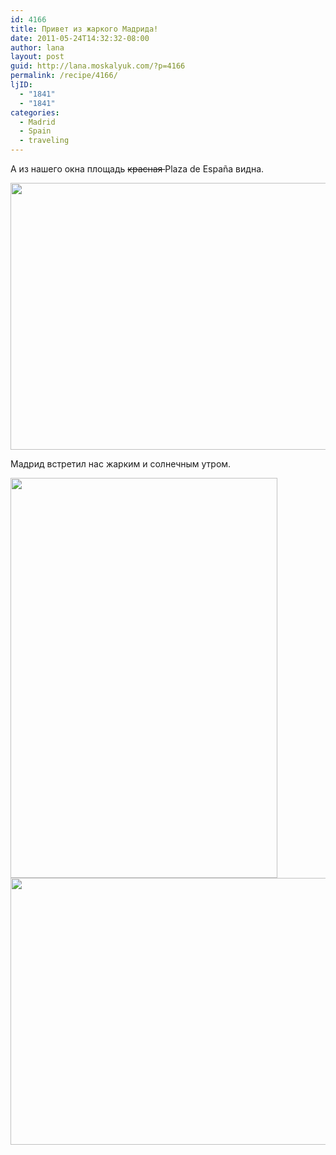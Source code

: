 ```yaml
---
id: 4166
title: Привет из жаркого Мадрида!
date: 2011-05-24T14:32:32-08:00
author: lana
layout: post
guid: http://lana.moskalyuk.com/?p=4166
permalink: /recipe/4166/
ljID:
  - "1841"
  - "1841"
categories:
  - Madrid
  - Spain
  - traveling
---
```

А из нашего окна площадь <del>красная </del>Plaza de España видна.

<img loading="lazy" class="alignnone" title="madrid" src="http://farm6.static.flickr.com/5183/5756365222_fe64cc8de4_z.jpg" alt="" width="640" height="427" /> 

Мадрид встретил нас жарким и солнечным утром.

<img loading="lazy" class="alignnone" title="madrid" src="http://farm3.static.flickr.com/2224/5756372256_81d1625500_z.jpg" alt="" width="427" height="640" /> 

<img loading="lazy" class="alignnone" title="madrid" src="http://farm6.static.flickr.com/5109/5755835603_05436152f4_z.jpg" alt="" width="640" height="427" />